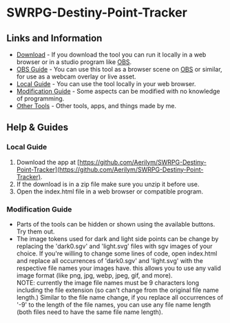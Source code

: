 # SWRPG-Destiny-Point-Tracker

## Links and Information

* [Download](https://github.com/Aerilym/SWRPG-Destiny-Point-Tracker) - If you download the tool you can run it locally in a web browser or in a studio program like [OBS](https://obsproject.com/).
* [OBS Guide](#OBSGUIDE) - You can use this tool as a browser scene on [OBS](https://obsproject.com/) or similar, for use as a webcam overlay or live asset.
* [Local Guide](#Local-Guide) - You can use the tool locally in your web browser.
* [Modification Guide](#Modification-Guide) - Some aspects can be modified with no knowledge of programming.
* [Other Tools](https://github.com/Aerilym) - Other tools, apps, and things made by me.

## Help & Guides

### Local Guide

1. Download the app at [https://github.com/Aerilym/SWRPG-Destiny-Point-Tracker](https://github.com/Aerilym/SWRPG-Destiny-Point-Tracker).
2. If the download is in a zip file make sure you unzip it before use.
3. Open the index.html file in a web browser or compatible program.

### Modification Guide

* Parts of the tools can be hidden or shown using the available buttons. Try them out.
* The image tokens used for dark and light side points can be change by replacing the 'dark0.sgv' and 'light.svg' files with sgv images of your choice. If you're willing to change some lines of code, open index.html and replace all occurrences of 'dark0.sgv' and 'light.svg' with the respective file names your images have. this allows you to use any valid image format (like png, jpg, webp, jpeg, gif, and more).  
NOTE: currently the image file names must be 9 characters long including the file extension (so can't change from the original file name length.) Similar to the file name change, if you replace all occurrences of '-9' to the length of the file names, you can use any file name length (both files need to have the same file name length).
